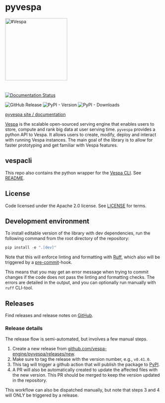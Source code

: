 <!-- Copyright Vespa.ai. Licensed under the terms of the Apache 2.0 license. See LICENSE in the project root. -->

# pyvespa

<picture>
  <source media="(prefers-color-scheme: dark)" srcset="https://assets.vespa.ai/logos/Vespa-logo-green-RGB.svg">
  <source media="(prefers-color-scheme: light)" srcset="https://assets.vespa.ai/logos/Vespa-logo-dark-RGB.svg">
  <img alt="#Vespa" width="200" src="https://assets.vespa.ai/logos/Vespa-logo-dark-RGB.svg" style="margin-bottom: 25px;">
</picture>

[![Documentation Status](https://readthedocs.org/projects/pyvespa/badge/?version=latest)](https://pyvespa.readthedocs.io/en/latest/?badge=latest)

![GitHub Release](https://img.shields.io/github/v/release/vespa-engine/pyvespa)
![PyPI - Version](https://img.shields.io/pypi/v/pyvespa)
![PyPI - Downloads](https://img.shields.io/pypi/dm/pyvespa)


[pyvespa site / documentation](https://pyvespa.readthedocs.io/en/latest/index.html)

[Vespa](https://vespa.ai/) is the scalable open-sourced serving engine that enables users to store,
compute and rank big data at user serving time.
`pyvespa` provides a python API to Vespa.
It allows users to create, modify, deploy and interact with running Vespa instances.
The main goal of the library is to allow for faster prototyping and get familiar with Vespa features.

## vespacli

This repo also contains the python wrapper for the [Vespa CLI](https://docs.vespa.ai/en/vespa-cli).
See [README](https://github.com/vespa-engine/pyvespa/tree/master/vespacli).

## License

Code licensed under the Apache 2.0 license. See [LICENSE](LICENSE) for terms.

## Development environment

To install editable version of the library with dev dependencies, run the following command from the root directory of the repository:

```python
pip install -e ".[dev]"
```

Note that this will enforce linting and formatting with [Ruff](https://github.com/astral-sh/ruff), which also will be triggered by a [pre-commit](https://pre-commit.com/)-hook.

This means that you may get an error message when trying to commit changes if the code does not pass the linting and formatting checks. The errors are detailed in the output, and you can optionally run manually with `ruff` CLI-tool.

## Releases

Find releases and release notes on [GitHub](https://github.com/vespa-engine/pyvespa/releases).

### Release details

The release flow is semi-automated, but involves a few manual steps.

1. Create a new release from [github.com/vespa-engine/pyvespa/releases/new](https://github.com/vespa-engine/pyvespa/releases/new).
2. Make sure to tag the release with the version number, e.g., `v0.41.0`.
3. This tag will trigger a github action that will publish the package to [PyPI](https://pypi.org/project/pyvespa/).
4. A PR will also be automatically created to update the affected files with the new version. This PR should be merged to keep the version updated in the repository.

This workflow can also be dispatched manually, but note that steps 3 and 4 will ONLY be triggered by a release.
